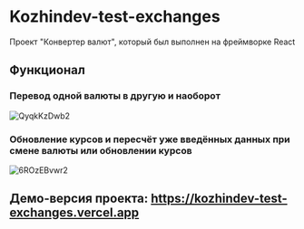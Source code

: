 # Kozhindev-test-exchanges
  Проект "Конвертер валют", который был выполнен на фреймворке React
  
## Функционал
  
### Перевод одной валюты в другую и наоборот
![QyqkKzDwb2](https://user-images.githubusercontent.com/108856788/216589212-4fec2492-a5f4-4d95-ba57-c9f713edf135.gif)

### Обновление курсов и пересчёт уже введённых данных при смене валюты или обновлении курсов
![6ROzEBvwr2](https://user-images.githubusercontent.com/108856788/216590163-bf4636a8-97b3-423b-a858-5ca21c7ab5c7.gif)

## Демо-версия проекта: https://kozhindev-test-exchanges.vercel.app
